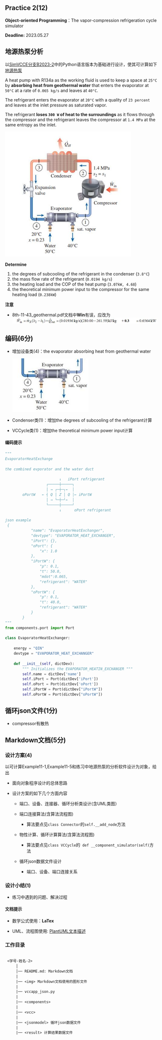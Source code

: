 ## Practice 2(12)

**Object-oriented Programming**：The  vapor-compression refrigeration cycle simulator 

**Deadline:**  2023.05.27

## 地源热泵分析

以[SimVCCE分支B2023-2](https://gitee.com/thermalogic/simvcce)中的Python语言版本为基础进行设计，使其可计算如下[地源热泵](./8th-11-43_geothermal.pdf)

A heat pump with R134a as the working fluid is used to keep a space at `25°C` by **absorbing heat from geothermal water** that enters the evaporator at `50°C` at a rate of `0.065 kg/s` and leaves at `40°C`. 

The refrigerant enters the evaporator at `20°C` with a quality of `23 percent` and leaves at the inlet pressure as saturated vapor. 

The refrigerant **loses `300 W` of heat to the surroundings** as it flows through the compressor and the refrigerant leaves the compressor at `1.4 MPa` at the same entropy as the inlet.

![](./img/heatpump_11_43.jpg)

**Determine**

1. the degrees of subcooling of the refrigerant in the condenser (`3.8°C`)
2. the mass flow rate of the refrigerant (`0.0194 kg/s`)
3. the heating load and the COP of the heat pump (`3.07kW, 4.68`)
4. the theoretical minimum power input to the compressor for the same heating load (`0.238kW`)


**注意**

* 8th-11-43_geothermal.pdf文档中**Win**有误，应改为
   ![](./img/error.jpg)

## 编码(6分)

* 增加设备类(4)：the evaporator absorbing heat from geothermal water 

    ![](./img/evaporator_hp.jpg)

* Condenser类(1)：增加the degrees of subcooling of the refrigerant计算
* VCCycle类(1)：增加the theoretical minimum power input计算


#### 编码提示

```python
"""
EvaporatorHeatExchange

the combined evporator and the water duct

                         ↓   iPort refrigerant
                   ┌─────┼─────┐
                   │ → ┌─┼─┐←  │
        oPortW   ← ┤ Q │ Z │ Q │← iPortW
                   │ → └─┼─┘←  │
                   └─────┼─────┘
                         ↓      oPort refrigerant

json example
 {
            "name": "EvaporatorHeatExchanger",
            "devtype": "EVAPORATOR_HEAT_EXCHANGER",
            "iPort": {},
            "oPort": {
                "x": 1.0
            },
            "iPortW": {
                "p": 0.1,
                "t": 50.0,
                "mdot":0.065,
                "refrigerant": "WATER"
            },
            "oPortW": {
                "p": 0.1,
                "t": 40.0,
                "refrigerant": "WATER"
            }
        }
"""
from components.port import Port

class EvaporatorHeatExchanger:

    energy = "QIN"
    devtype = "EVAPORATOR_HEAT_EXCHANGER"

    def __init__(self, dictDev):
        """ Initializes the EVAPORATOR_HEATIN_EXCHANGER """
        self.name = dictDev['name']
        self.iPort = Port(dictDev['iPort'])
        self.oPort = Port(dictDev['oPort'])
        self.iPortW = Port(dictDev["iPortW"])
        self.oPortW = Port(dictDev["oPortW"])
```

## 循环json文件(1分)

* compressor有散热

## Markdown文档(5分)

### 设计方案(4)

以可计算Example11-1,Example11-5和练习中地源热泵的分析软件设计为对象，给出

* 面向对象程序设计的总体思路

* 设计方案的如下几个方面内容


    * 端口、设备、连接器、循环分析类设计(含UML类图）

    * 端口连接算法(含算法流程图)
 
       *  算法要点见`class Connector`的`self.__add_node`方法

    * 物性计算、循环计算算法(含算法流程图)
 
       * 算法要点见`class VCCycle`的` def __component_simulator(self)`方法
 
    * 循环json数据文件设计
    
       * 端口、设备、端口连接关系
  
### 设计小结(1)

  * 练习中遇到的问题、解决过程


#### 文档提示

* 数学公式使用：**LaTex** 

* UML、流程图使用: [PlantUML文本描述](https://gitee.com/thermalogic/simvcce/tree/B2023/uml)

### 工作目录

```txt
 
 <学号-姓名-2>
     │ 
     │── README.md: Markdown文档
     | 
     |── <img> Markdown文档使用的图形文件
     |
     |── vccapp_json.py
     |
     |── <components> 
     |
     |── <vcc> 
     |
     |── <jsonmodel> 循环json数据文件
     |
     |── <result> 计算结果数据文件 
```  
